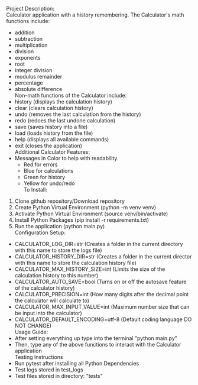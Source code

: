 Project Description: <br>
Calculator application with a history remembering. The Calculator's math functions include: <br>
 - addition
 - subtraction
 - multiplication
 - division
 - exponents
 - root
 - integer division
 - modulus remainder
 - percentage
 - absolute difference<br>
Non-math functions of the Calculator include: 
 - history (displays the calculation history)
 - clear (clears calculation history)
 - undo (removes the last calculation from the history)
 - redo (redoes the last undone calculation)
 - save (saves history into a file)
 - load (loads history from the file)
 - help (displays all available commands)
 - exit (closes the application)<br>
Additional Calculator Features:
 - Messages in Color to help with readability
    - Red for errors
    - Blue for calculations
    - Green for history
    - Yellow for undo/redo <br>
To Install: 
1. Clone github repository/Download repository
2. Create Python Virtual Environment (python -m venv venv)
3. Activate Python Virtual Environment (source venv/bin/activate)
4. Install Python Packages (pip install -r requirements.txt)
5. Run the application (python main.py)<br>
Configuration Setup:
 - CALCULATOR_LOG_DIR=str (Creates a folder in the current directory with this name to store the logs file)
 - CALCULATOR_HISTORY_DIR=str (Creates a folder in the current director with this name to store the calculation history file)
 - CALCULATOR_MAX_HISTORY_SIZE=int (Limits the size of the calculation history to this number)
 - CALCULATOR_AUTO_SAVE=bool (Turns on or off the autosave feature of the calculator history)
 - CALCULATOR_PRECISION=int (How many digits after the decimal point the calculator will calculate to)
 - CALCULATOR_MAX_INPUT_VALUE=int (Maximum number size that can be input into the calculator)
 - CALCULATOR_DEFAULT_ENCODING=utf-8 (Default coding language DO NOT CHANGE)<br>
Usage Guide:
 - After setting everything up type into the terminal "python main.py"
 - Then, type any of the above functions to interact with the Calculator application<br>
Testing Instructions
 - Run pytest after installing all Python Dependencies
 - Test logs stored in test_logs
 - Test files stored in directory: "tests"
